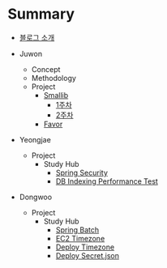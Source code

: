 # Summary
- [블로그 소개](README.md)

- Juwon
  - Concept
  - Methodology
  - Project
    - [Smallib](juwon/project/smallib/index.md)
        - [1주차](juwon/project/smallib/week1.md)
        - [2주차](juwon/project/smallib/week2.md)
    - [Favor](juwon/project/favor/index.md)
- Yeongjae
  - Project
    - Study Hub
        - [Spring Security](yeongjae/project/studyhub/security.md)
        - [DB Indexing Performance Test](yeongjae/project/studyhub/DBIndexingTest.md)
- Dongwoo
  - Project
    - Study Hub
      - [Spring Batch](dongwoo/project/studyHub/Spring%20Batch%20모집글%20상태%20자동%20변환.md)
      - [EC2 Timezone](dongwoo/project/studyHub/Github%20Actions,%20ec2%20timezone변경.md)
      - [Deploy Timezone](dongwoo/project/studyHub/CI서버%20Repository%20Test%20에서%20시간%20정렬이%20안되는%20이슈.md)
      - [Deploy Secret.json](dongwoo/project/studyHub/FCM%20secret.json을%20%08CICD에서%20숨겨서%20배포하기.md)
